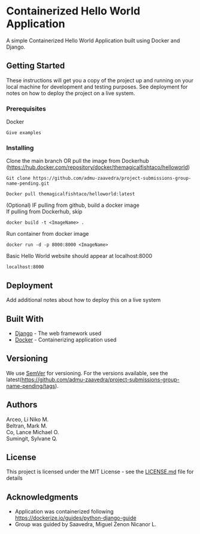 # Containerized Hello World Application

A simple Containerized Hello World Application built using Docker and Django. 

## Getting Started

These instructions will get you a copy of the project up and running on your local machine for development and testing purposes. See deployment for notes on how to deploy the project on a live system.

### Prerequisites

Docker

```
Give examples
```

### Installing

Clone the main branch OR pull the image from Dockerhub (https://hub.docker.com/repository/docker/themagicalfishtaco/helloworld)

```
Git clone https://github.com/admu-zaavedra/project-submissions-group-name-pending.git

Docker pull themagicalfishtaco/helloworld:latest
```

(Optional) IF pulling from github, build a docker image\
If pulling from Dockerhub, skip

```
docker build -t <ImageName> .
```

Run container from docker image

```
docker run -d -p 8000:8000 <ImageName>
```

Basic Hello World website should appear at localhost:8000

```
localhost:8000
```

## Deployment

Add additional notes about how to deploy this on a live system

## Built With

* [Django](https://docs.djangoproject.com/en/3.2/) - The web framework used
* [Docker](https://docs.docker.com/) - Containerizing application used

## Versioning

We use [SemVer](http://semver.org/) for versioning. For the versions available, see the latest(https://github.com/admu-zaavedra/project-submissions-group-name-pending/tags). 

## Authors
Arceo, Li Niko M.\
Beltran, Mark M.\
Co, Lance Michael O.\
Sumingit, Sylvane Q.

## License

This project is licensed under the MIT License - see the [LICENSE.md](LICENSE.md) file for details

## Acknowledgments

* Application was containerized following https://dockerize.io/guides/python-django-guide
* Group was guided by Saavedra, Miguel Zenon Nicanor L.
